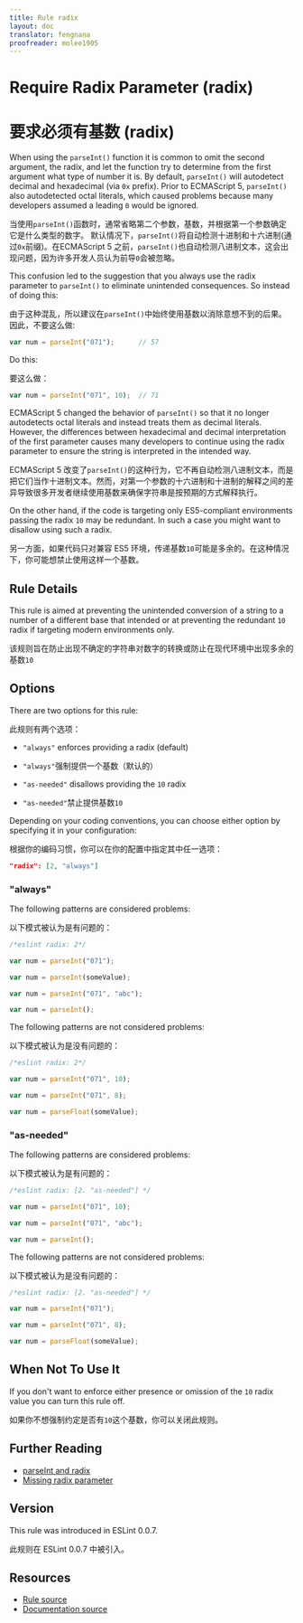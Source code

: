 ```yaml
---
title: Rule radix
layout: doc
translator: fengnana
proofreader: molee1905
---
```

<!-- Note: No pull requests accepted for this file. See README.md in the root directory for details. -->

# Require Radix Parameter (radix)

# 要求必须有基数 (radix)

When using the `parseInt()` function it is common to omit the second argument, the radix, and let the function try to determine from the first argument what type of number it is. By default, `parseInt()` will autodetect decimal and hexadecimal (via `0x` prefix). Prior to ECMAScript 5, `parseInt()` also autodetected octal literals, which caused problems because many developers assumed a leading `0` would be ignored.

当使用`parseInt()`函数时，通常省略第二个参数，基数，并根据第一个参数确定它是什么类型的数字。
默认情况下，`parseInt()`将自动检测十进制和十六进制(通过`0x`前缀)。在ECMAScript 5 之前，`parseInt()`也自动检测八进制文本，这会出现问题，因为许多开发人员认为前导`0`会被忽略。

This confusion led to the suggestion that you always use the radix parameter to `parseInt()` to eliminate unintended consequences. So instead of doing this:

由于这种混乱，所以建议在`parseInt()`中始终使用基数以消除意想不到的后果。因此，不要这么做:

```js
var num = parseInt("071");      // 57
```

Do this:

要这么做：

```js
var num = parseInt("071", 10);  // 71
```

ECMAScript 5 changed the behavior of `parseInt()` so that it no longer autodetects octal literals and instead treats them as decimal literals. However, the differences between hexadecimal and decimal interpretation of the first parameter causes many developers to continue using the radix parameter to ensure the string is interpreted in the intended way.

ECMAScript 5 改变了`parseInt()`的这种行为，它不再自动检测八进制文本，而是把它们当作十进制文本。然而，对第一个参数的十六进制和十进制的解释之间的差异导致很多开发者继续使用基数来确保字符串是按预期的方式解释执行。

On the other hand, if the code is targeting only ES5-compliant environments passing the radix `10` may be redundant. In such a case you might want to disallow using such a radix.

另一方面，如果代码只对兼容 ES5 环境，传递基数`10`可能是多余的。在这种情况下，你可能想禁止使用这样一个基数。

## Rule Details

This rule is aimed at preventing the unintended conversion of a string to a number of a different base that intended or at preventing the redundant `10` radix if targeting modern environments only.

该规则旨在防止出现不确定的字符串对数字的转换或防止在现代环境中出现多余的基数`10`

## Options

There are two options for this rule:

此规则有两个选项：

* `"always"` enforces providing a radix (default)

* `"always"`强制提供一个基数（默认的）

* `"as-needed"` disallows providing the `10` radix

* `"as-needed"`禁止提供基数`10`

Depending on your coding conventions, you can choose either option by specifying it in your configuration:

根据你的编码习惯，你可以在你的配置中指定其中任一选项：

```json
"radix": [2, "always"]
```

### "always"

The following patterns are considered problems:

以下模式被认为是有问题的：

```js
/*eslint radix: 2*/

var num = parseInt("071");

var num = parseInt(someValue);

var num = parseInt("071", "abc");

var num = parseInt();
```

The following patterns are not considered problems:

以下模式被认为是没有问题的：

```js
/*eslint radix: 2*/

var num = parseInt("071", 10);

var num = parseInt("071", 8);

var num = parseFloat(someValue);
```

### "as-needed"

The following patterns are considered problems:

以下模式被认为是有问题的：

```js
/*eslint radix: [2. "as-needed"] */

var num = parseInt("071", 10);

var num = parseInt("071", "abc");

var num = parseInt();
```

The following patterns are not considered problems:

以下模式被认为是没有问题的：

```js
/*eslint radix: [2. "as-needed"] */

var num = parseInt("071");

var num = parseInt("071", 8);

var num = parseFloat(someValue);
```

## When Not To Use It

If you don't want to enforce either presence or omission of the `10` radix value you can turn this rule off.

如果你不想强制约定是否有`10`这个基数，你可以关闭此规则。

## Further Reading

* [parseInt and radix](http://davidwalsh.name/parseint-radix)
* [Missing radix parameter](http://jslinterrors.com/missing-radix-parameter/)

## Version

This rule was introduced in ESLint 0.0.7.

此规则在 ESLint 0.0.7 中被引入。

## Resources

* [Rule source](https://github.com/eslint/eslint/tree/master/lib/rules/radix.js)
* [Documentation source](https://github.com/eslint/eslint/tree/master/docs/rules/radix.md)
